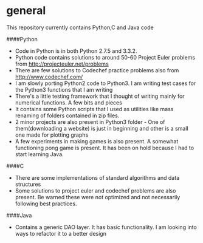 general
=======
This repository currently contains Python,C and Java code

####Python
- Code in Python is in both Python 2.7.5 and 3.3.2.
- Python code contains solutions to around 50-60 Project Euler problems from http://projecteuler.net/problems
- There are few solutions to Codechef practice problems also from http://www.codechef.com/
- I am slowly porting Python2 code to Python3. I am writing test cases for the Python3 functions that I am writing
- There's a little testing framework that I thought of writing mainly for numerical functions. A few bits and pieces
- It contains some Python scripts that I used as utilities like mass renaming of folders contained in zip files.
- 2 minor projects are also present in Python3 folder - One of them(downloading a website) is just in beginning and other is a small one made for plotting graphs
- A few experiments in making games is also present. A somewhat functioning pong game is present. It has been on hold because I had to start learning Java.

####C
- There are some implementations of standard algorithms and data structures
- Some solutions to project euler and codechef problems are also present. Be warned these were not optimized and not necessarily following best practices.

####Java
- Contains a generic DAO layer. It has basic functionality. I am looking into ways to refactor it to a better design